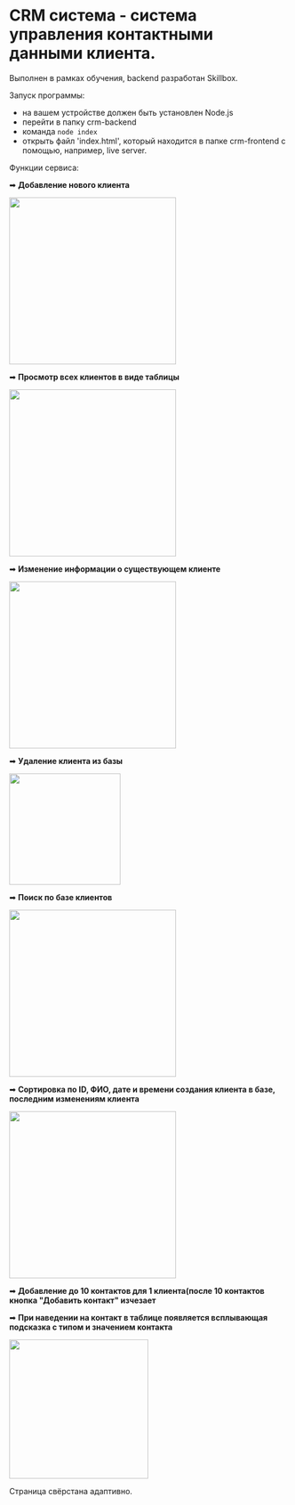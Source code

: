 # CRM система - система управления контактными данными клиента. 

Выполнен в рамках обучения, backend разработан Skillbox.

Запуск программы:

- на вашем устройстве должен быть установлен Node.js
- перейти в папку crm-backend
- команда `node index`
- открыть файл 'index.html', который находится в папке crm-frontend с помощью, например, live server.

Функции сервиса:

➡ __Добавление нового клиента__

<img src="https://github.com/TsaregorodtsevaA/crm/assets/92212547/681bdf56-228a-4a2b-a78c-14343ab47958" width="300">

➡ __Просмотр всех клиентов в виде таблицы__

<img src="https://github.com/TsaregorodtsevaA/crm/assets/92212547/db10c9de-e3cd-4bf8-a0bb-44b7d760e12b" height="300">

➡ __Изменение информации о существующем клиенте__

<img src="https://github.com/TsaregorodtsevaA/crm/assets/92212547/1459ad02-8a6e-43f2-a2e9-e5ee08415db2" height="300">

➡ __Удаление клиента из базы__

<img src="https://github.com/TsaregorodtsevaA/crm/assets/92212547/eff22083-af3c-4e19-a2ad-ab10848c160e" height="200">

➡ __Поиск по базе клиентов__

<img src="https://github.com/TsaregorodtsevaA/crm/assets/92212547/226028ee-c37c-4d34-a212-c86baa546d51" height="300">

➡ __Сортировка по ID, ФИО, дате и времени создания клиента в базе, последним изменениям клиента__

<img src="https://github.com/TsaregorodtsevaA/crm/assets/92212547/e0119b00-a7bb-4063-9e7e-bbf75edb8796" height="300">

➡ __Добавление до 10 контактов для 1 клиента(после 10 контактов кнопка "Добавить контакт" изчезает__

➡ __При наведении на контакт в таблице появляется всплывающая подсказка с типом и значением контакта__

<img src="https://github.com/TsaregorodtsevaA/crm/assets/92212547/b090b620-1685-43df-aae1-9705fd726c43" height="250">

Cтраница свёрстана адаптивно.

